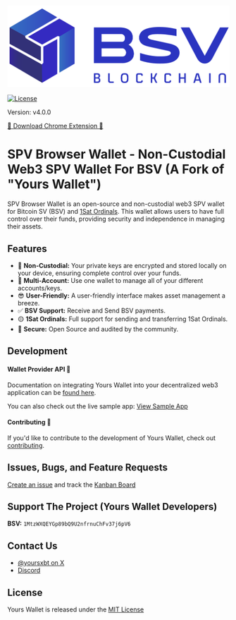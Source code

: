 ![Example Image](/public/banner-bsv.png)

[![License](https://img.shields.io/badge/License-MIT-blue.svg)](https://opensource.org/licenses/MIT)

Version: v4.0.0

<a href="https://chromewebstore.google.com/detail/yours-wallet/mlbnicldlpdimbjdcncnklfempedeipj" target="_blank">🌱 Download Chrome Extension 🌱</a>

# SPV Browser Wallet - Non-Custodial Web3 SPV Wallet For BSV (A Fork of "Yours Wallet")

SPV Browser Wallet is an open-source and non-custodial web3 SPV wallet for Bitcoin SV (BSV) and [1Sat Ordinals](https://docs.1satordinals.com/). This wallet allows users to have full control over their funds, providing security and independence in managing their assets.

## Features

- 🔑 **Non-Custodial:** Your private keys are encrypted and stored locally on your device, ensuring complete control over your funds.
- 🙌 **Multi-Account:** Use one wallet to manage all of your different accounts/keys.
- 😎 **User-Friendly:** A user-friendly interface makes asset management a breeze.
- ✅ **BSV Support:** Receive and Send BSV payments.
- 🟡 **1Sat Ordinals:** Full support for sending and transferring 1Sat Ordinals.
- 🔐 **Secure:** Open Source and audited by the community.

## Development

#### Wallet Provider API 🚀

Documentation on integrating Yours Wallet into your decentralized web3 application can be [found here](https://panda-wallet.gitbook.io/provider-api/).

You can also check out the live sample app: [View Sample App](https://panda-wallet-sample-app.vercel.app/)

#### Contributing 🙌

If you'd like to contribute to the development of Yours Wallet, check out [contributing](CONTRIBUTING.md).

## Issues, Bugs, and Feature Requests

[Create an issue](https://github.com/yours-org/yours-wallet/issues) and track the [Kanban Board](https://github.com/orgs/Panda-Wallet/projects/1)

## Support The Project (Yours Wallet Developers)

**BSV:** `1MtzWXQEYGp89bQ9U2nfrnuChFv37j6pV6`

## Contact Us

- [@yoursxbt on X](https://twitter.com/yoursxbt)
- [Discord](https://discord.gg/qHs6hTkmsf)

## License

Yours Wallet is released under the [MIT License](https://opensource.org/licenses/MIT)
